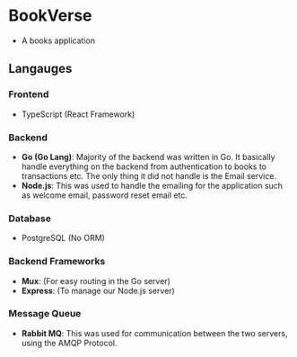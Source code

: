 # BookVerse

- A books application

## Langauges

### Frontend

- TypeScript (React Framework)

### Backend

- **Go (Go Lang)**: Majority of the backend was written in Go. It basically handle everything on the backend from authentication to books to transactions etc. The only thing it did not handle is the Email service.
- **Node.js**: This was used to handle the emailing for the application such as welcome email, password reset email etc.

### Database

- PostgreSQL (No ORM)

### Backend Frameworks

- **Mux**: (For easy routing in the Go server)
- **Express**: (To manage our Node.js server)

### Message Queue

- **Rabbit MQ**: This was used for communication between the two servers, using the AMQP Protocol.
